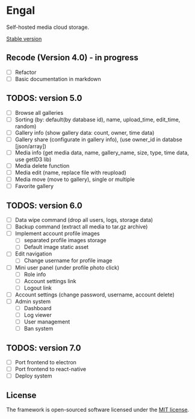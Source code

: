# Engal
Self-hosted media cloud storage.

[Stable version](https://github.com/lordbecvold/engal/tree/main)

## Recode (Version 4.0) - in progress
- [ ] Refactor
- [ ] Basic documentation in markdown

## TODOS: version 5.0
- [ ] Browse all galleries
- [ ] Sorting (by: default(by database id), name, upload_time, edit_time, random)
- [ ] Gallery info (show gallery data: count, owner, time data)
- [ ] Gallery share (configurate in gallery info), (use owner_id in databse [json/array])
- [ ] Media info (get media data, name, gallery_name, size, type, time data, use getID3 lib)
- [ ] Media delete function
- [ ] Media edit (name, replace file with reupload)
- [ ] Media move (move to gallery), single or multiple
- [ ] Favorite gallery

## TODOS: version 6.0
- [ ] Data wipe command (drop all users, logs, storage data)
- [ ] Backup command (extract all media to tar.gz archive)
- [ ] Implement account profile images
    - [ ] separated profile images storage
    - [ ] Default image static asset
- [ ] Edit navigation 
    - [ ] Change username for profile image
- [ ] Mini user panel (under profile photo click)
    - [ ] Role info
    - [ ] Account settings link
    - [ ] Logout link
- [ ] Account settings (change password, username, account delete)
- [ ] Admin system
    - [ ] Dashboard
    - [ ] Log viewer
    - [ ] User management
    - [ ] Ban system

## TODOS: version 7.0
- [ ] Port frontend to electron
- [ ] Port frontend to react-native
- [ ] Deploy system

## License
The framework is open-sourced software licensed under the [MIT license](https://opensource.org/licenses/MIT).
